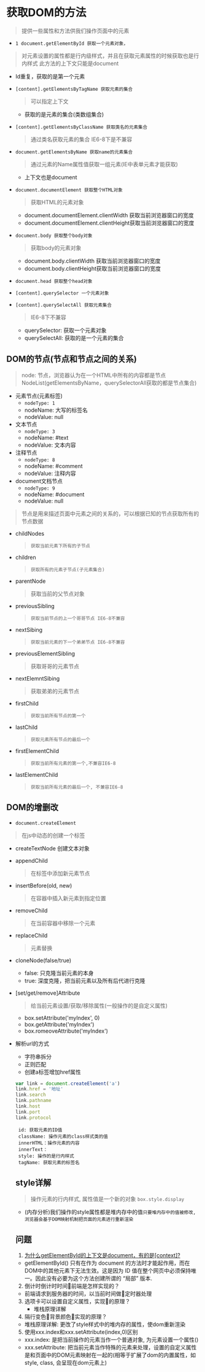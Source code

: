 
# 获取DOM的方法
> 提供一些属性和方法供我们操作页面中的元素

- `1 document.getElementById 获取一个元素对象，`
 > 对元素设置的属性都是行内级样式，并且在获取元素属性的时候获取也是行内样式
  > 此方法的上下文只能是document
  - Id重复，获取的是第一个元素

- `[content].getElementsByTagName 获取元素的集合`
  > 可以指定上下文
  - 获取的是元素的集合(类数组集合)
- `[content].getElementsByClassName 获取类名的元素集合`
  > 通过类名获取元素的集合 IE6-8下是不兼容
- `document.getElementsByName 获取name的元素集合`
  > 通过元素的Name属性值获取一组元素(IE中表单元素才能获取)
  - 上下文也是document
- `document.documentElement 获取整个HTML对象`
  > 获取HTML的元素对象
  - document.documentElement.clientWidth 获取当前浏览器窗口的宽度
  - document.documentElement.clientHeight获取当前浏览器窗口的宽度
- `document.body 获取整个body对象`
  > 获取body的元素对象
  - document.body.clientWidth 获取当前浏览器窗口的宽度
  - document.body.clientHeight获取当前浏览器窗口的宽度
- `document.head 获取整个head对象`

- `[content].querySelector 一个元素对象`
- `[content].querySelectAll 获取元素集合`
  > IE6-8下不兼容
  - querySelector: 获取一个元素对象
  - querySelectAll: 获取的是一个元素的集合

## DOM的节点(节点和节点之间的关系)
  
> node: 节点，浏览器认为在一个HTML中所有的内容都是节点
> NodeList(getElementsByName，querySelectorAll获取的都是节点集合)


- 元素节点(元素标签)
  - `nodeType: 1`
  - nodeName: 大写的标签名
  - nodeValue: null
- 文本节点
  - `nodeType: 3`
  - nodeName: #text
  - nodeValue: 文本内容
- 注释节点
  - `nodeType: 8`
  - nodeName: #comment
  - nodeValue: 注释内容
- document文档节点
  - `nodeType: 9`
  - nodeName: #document
  - nodeValue: null

> 节点是用来描述页面中元素之间的关系的，可以根据已知的节点获取所有的节点数据

- childNodes
  > `获取当前元素下所有的子节点`
- children
  > `获取所有的元素子节点(子元素集合)`
- parentNode
  > 获取当前的父节点对象
- previousSibling
  > `获取当前节点的上一个哥哥节点 IE6-8不兼容`
- nextSibing
  > `获取当前元素的下一个弟弟节点 IE6-8不兼容`
- previousElementSibling
  > 获取哥哥的元素节点
- nextElemntSibing
  > 获取弟弟的元素节点
- firstChild
  > `获取当前所有节点的第一个`
- lastChild
  > `获取元素所有节点的最后一个`
- firstElementChild
  > `获取当前所有元素的第一个,不兼容IE6-8`
- lastElementChild
  > `获取当前所有元素的最后一个, 不兼容IE6-8`

## DOM的增删改

- `document.createElement`
> 在js中动态的创建一个标签
  - createTextNode 创建文本对象 
- appendChild
  > 在标签中添加新元素节点
- insertBefore(old, new)
  > 在容器中插入新元素到指定位置
- removeChild
  > 在当前容器中移除一个元素
- replaceChild
  > 元素替换
- cloneNode(false/true)
  - false: 只克隆当前元素的本身
  - true: 深度克隆，把当前元素以及所有后代进行克隆

- [set/get/remove]Attribute
  > 给当前元素设置/获取/移除属性(一般操作的是自定义属性)
  - box.setAttribute('myIndex', 0)
  - box.getAttribute('myIndex')
  - box.romeoveAttribute('myIndex')


- 解析url的方式
  - 字符串拆分
  - 正则匹配
  - 创建a标签增加href属性

  ```js
  var link = document.createElement('a')
  link.href = '地址'
  link.search
  link.pathname
  link.host
  link.port
  link.protocol
  ```
  ```
   id: 获取元素的ID值
   className: 操作元素的class样式类的值
   innerHTML：操作元素的内容
   innerText：
   style: 操作的是行内样式
   tagName: 获取元素的标签名
  ``` 
  ## style详解
   > 操作元素的行内样式, 属性值是一个新的对象 `box.style.display`
   - (内存分析)我们操作的style属性都是堆内存中的值`只要堆内存中的值被修改,浏览器会基于DOM映射机制把页面的元素进行重新渲染`

  ## 问题
  1. [为什么getElementById的上下文是document，有的是[context]?](https://developer.mozilla.org/zh-CN/docs/Web/API/Document/getElementById)
  - getElementById() 只有在作为 document 的方法时才能起作用，而在DOM中的其他元素下无法生效。这是因为 ID 值在整个网页中必须保持唯一。因此没有必要为这个方法创建所谓的 “局部” 版本.
  2. 倒计时倒计时时间前端是怎样实现的？
    - 前端请求到服务器的时间，以当前时间做定时器处理
  3. 选项卡可以设置自定义属性，实现的原理？
      - 堆栈原理详解
  4. 隔行变色背景颜色实现的原理？
    - 堆栈原理详解: 更改了style样式中的堆内存的属性，使dom重新渲染
  
  5. 使用xxx.index和xxx.setAttribute(index,0)区别
  - xxx.index: 是把当前操作的元素当作一个普通对象, 为元素设置一个属性()
  - xxx.setAttribute: 把当前元素当作特殊的元素来处理，设置的自定义属性是和页面中的DOM元素映射在一起的(相等于扩展了dom的内置属性，如style, class, 会呈现在dom元素上)
